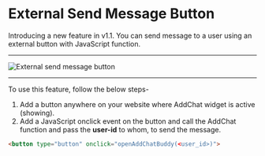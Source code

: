 # External Send Message Button

Introducing a new feature in v1.1. You can send message to a user using an external button with JavaScript function.

---

![External send message button](https://addchat-codeigniter-pro-docs.classiebit.com/images/external-button.png "External send message button")

---

To use this feature, follow the below steps-

1. Add a button anywhere on your website where AddChat widget is active (showing).
2. Add a JavaScript onclick event on the button and call the AddChat function and pass the **user-id** to whom, to send the message.

```html
<button type="button" onclick="openAddChatBuddy(<user_id>)">
```